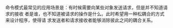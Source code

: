 命令模式最常见的应用场景是：有时候需要向某些对象发送请求，但是并不知道请求的接收
者是谁，也不知道被请求的操作是什么。此时希望用一种松耦合的方式来设计程序，使得请
求发送者和请求接收者能够消除彼此之间的耦合关系。